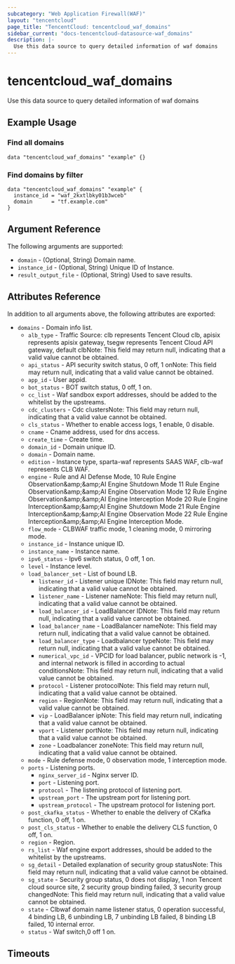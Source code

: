 ```yaml
---
subcategory: "Web Application Firewall(WAF)"
layout: "tencentcloud"
page_title: "TencentCloud: tencentcloud_waf_domains"
sidebar_current: "docs-tencentcloud-datasource-waf_domains"
description: |-
  Use this data source to query detailed information of waf domains
---
```


# tencentcloud_waf_domains

Use this data source to query detailed information of waf domains

## Example Usage

### Find all domains

```hcl
data "tencentcloud_waf_domains" "example" {}
```

### Find domains by filter

```hcl
data "tencentcloud_waf_domains" "example" {
  instance_id = "waf_2kxtlbky01b3wceb"
  domain      = "tf.example.com"
}
```

## Argument Reference

The following arguments are supported:

* `domain` - (Optional, String) Domain name.
* `instance_id` - (Optional, String) Unique ID of Instance.
* `result_output_file` - (Optional, String) Used to save results.

## Attributes Reference

In addition to all arguments above, the following attributes are exported:

* `domains` - Domain info list.
  * `alb_type` - Traffic Source: clb represents Tencent Cloud clb, apisix represents apisix gateway, tsegw represents Tencent Cloud API gateway, default clbNote: This field may return null, indicating that a valid value cannot be obtained.
  * `api_status` - API security switch status, 0 off, 1 onNote: This field may return null, indicating that a valid value cannot be obtained.
  * `app_id` - User appid.
  * `bot_status` - BOT switch status, 0 off, 1 on.
  * `cc_list` - Waf sandbox export addresses, should be added to the whitelist by the upstreams.
  * `cdc_clusters` - Cdc clustersNote: This field may return null, indicating that a valid value cannot be obtained.
  * `cls_status` - Whether to enable access logs, 1 enable, 0 disable.
  * `cname` - Cname address, used for dns access.
  * `create_time` - Create time.
  * `domain_id` - Domain unique ID.
  * `domain` - Domain name.
  * `edition` - Instance type, sparta-waf represents SAAS WAF, clb-waf represents CLB WAF.
  * `engine` - Rule and AI Defense Mode, 10 Rule Engine Observation&amp;amp;&amp;amp;AI Engine Shutdown Mode 11 Rule Engine Observation&amp;amp;&amp;amp;AI Engine Observation Mode 12 Rule Engine Observation&amp;amp;&amp;amp;AI Engine Interception Mode 20 Rule Engine Interception&amp;amp;&amp;amp;AI Engine Shutdown Mode 21 Rule Engine Interception&amp;amp;&amp;amp;AI Engine Observation Mode 22 Rule Engine Interception&amp;amp;&amp;amp;AI Engine Interception Mode.
  * `flow_mode` - CLBWAF traffic mode, 1 cleaning mode, 0 mirroring mode.
  * `instance_id` - Instance unique ID.
  * `instance_name` - Instance name.
  * `ipv6_status` - Ipv6 switch status, 0 off, 1 on.
  * `level` - Instance level.
  * `load_balancer_set` - List of bound LB.
    * `listener_id` - Listener unique IDNote: This field may return null, indicating that a valid value cannot be obtained.
    * `listener_name` - Listener nameNote: This field may return null, indicating that a valid value cannot be obtained.
    * `load_balancer_id` - LoadBalancer IDNote: This field may return null, indicating that a valid value cannot be obtained.
    * `load_balancer_name` - LoadBalancer nameNote: This field may return null, indicating that a valid value cannot be obtained.
    * `load_balancer_type` - Loadbalancer typeNote: This field may return null, indicating that a valid value cannot be obtained.
    * `numerical_vpc_id` - VPCID for load balancer, public network is -1, and internal network is filled in according to actual conditionsNote: This field may return null, indicating that a valid value cannot be obtained.
    * `protocol` - Listener protocolNote: This field may return null, indicating that a valid value cannot be obtained.
    * `region` - RegionNote: This field may return null, indicating that a valid value cannot be obtained.
    * `vip` - LoadBalancer ipNote: This field may return null, indicating that a valid value cannot be obtained.
    * `vport` - Listener portNote: This field may return null, indicating that a valid value cannot be obtained.
    * `zone` - Loadbalancer zoneNote: This field may return null, indicating that a valid value cannot be obtained.
  * `mode` - Rule defense mode, 0 observation mode, 1 interception mode.
  * `ports` - Listening ports.
    * `nginx_server_id` - Nginx server ID.
    * `port` - Listening port.
    * `protocol` - The listening protocol of listening port.
    * `upstream_port` - The upstream port for listening port.
    * `upstream_protocol` - The upstream protocol for listening port.
  * `post_ckafka_status` - Whether to enable the delivery of CKafka function, 0 off, 1 on.
  * `post_cls_status` - Whether to enable the delivery CLS function, 0 off, 1 on.
  * `region` - Region.
  * `rs_list` - Waf engine export addresses, should be added to the whitelist by the upstreams.
  * `sg_detail` - Detailed explanation of security group statusNote: This field may return null, indicating that a valid value cannot be obtained.
  * `sg_state` - Security group status, 0 does not display, 1 non Tencent cloud source site, 2 security group binding failed, 3 security group changedNote: This field may return null, indicating that a valid value cannot be obtained.
  * `state` - Clbwaf domain name listener status, 0 operation successful, 4 binding LB, 6 unbinding LB, 7 unbinding LB failed, 8 binding LB failed, 10 internal error.
  * `status` - Waf switch,0 off 1 on.


## Timeouts

<no value>


